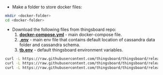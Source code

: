 - Make a folder to store docker files:

```bash
mkdir <docker-folder>
cd <docker-folder>
```

- Download the following files from thingsboard repo:
    1. **[docker-compose.yml](https://raw.githubusercontent.com/thingsboard/thingsboard/release-1.4/docker/docker-compose.yml)** - main docker-compose file.
    1. **[.env](https://raw.githubusercontent.com/thingsboard/thingsboard/release-1.4/docker/.env)** - main env file that contains default location of cassandra data folder and cassandra schema.
    1. **[tb.env](https://raw.githubusercontent.com/thingsboard/thingsboard/release-1.4/docker/tb.env)** - default thingsboard environment variables.
      
```bash
curl -L https://raw.githubusercontent.com/thingsboard/thingsboard/release-1.4/docker/docker-compose.yml > docker-compose.yml
curl -L https://raw.githubusercontent.com/thingsboard/thingsboard/release-1.4/docker/.env > .env
curl -L https://raw.githubusercontent.com/thingsboard/thingsboard/release-1.4/docker/tb.env > tb.env
```